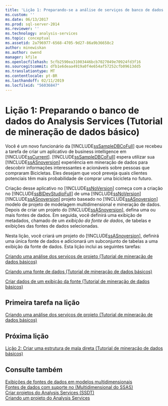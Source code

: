 ```yaml
---
title: 'Lição 1: Preparando-se a análise de serviços de banco de dados (Tutorial de mineração de dados básico) | Microsoft Docs'
ms.custom: ''
ms.date: 06/13/2017
ms.prod: sql-server-2014
ms.reviewer: ''
ms.technology: analysis-services
ms.topic: conceptual
ms.assetid: 2a796977-6568-4705-9d27-86a9b36658c2
author: minewiskan
ms.author: owend
manager: kfile
ms.openlocfilehash: 5cfb2590ea31003446bcb7027049e70924fd3f16
ms.sourcegitcommit: dfb1e6deaa4919a0f4e654af57252cfb09613dd5
ms.translationtype: MT
ms.contentlocale: pt-BR
ms.lasthandoff: 02/11/2019
ms.locfileid: "56036847"
---
```

# <a name="lesson-1-preparing-the-analysis-services-database-basic-data-mining-tutorial"></a>Lição 1: Preparando o banco de dados do Analysis Services (Tutorial de mineração de dados básico)
  Você é um novo funcionário da [!INCLUDE[ssSampleDBCoFull](../includes/sssampledbcofull-md.md)] que recebeu a tarefa de criar um aplicativo de business intelligence em [!INCLUDE[ssCurrent](../includes/sscurrent-md.md)]. [!INCLUDE[ssSampleDBCoFull](../includes/sssampledbcofull-md.md)] espera utilizar sua [!INCLUDE[ssASnoversion](../includes/ssasnoversion-md.md)] experiência em mineração de dados para descobrir informações interessantes e acionáveis sobre pessoas que compraram Bicicletas. Eles desejam que você preveja quais clientes potenciais têm mais probabilidade de comprar uma bicicleta no futuro.  
  
 Criação desse aplicativo no [!INCLUDE[ssNoVersion](../includes/ssnoversion-md.md)] começa com a criação no [!INCLUDE[ssBIDevStudioFull](../includes/ssbidevstudiofull-md.md)] de uma [!INCLUDE[ssNoVersion](../includes/ssnoversion-md.md)] [!INCLUDE[ssASnoversion](../includes/ssasnoversion-md.md)] projeto baseado no [!INCLUDE[ssASnoversion](../includes/ssasnoversion-md.md)] modelo de projeto de modelagem multidimensional e mineração de dados. Depois de criar um projeto do [!INCLUDE[ssASnoversion](../includes/ssasnoversion-md.md)], defina uma ou mais fontes de dados. Em seguida, você definirá uma exibição de metadados, chamado de um *exibição da fonte de dados*, de tabelas e exibições das fontes de dados selecionadas.  
  
 Nesta lição, você criará um projeto do [!INCLUDE[ssASnoversion](../includes/ssasnoversion-md.md)], definirá uma única fonte de dados e adicionará um subconjunto de tabelas a uma exibição da fonte de dados. Esta lição inclui as seguintes tarefas:  
  
 [Criando uma análise dos serviços de projeto &#40;Tutorial de mineração de dados básicos&#41;](../../2014/tutorials/creating-an-analysis-services-project-basic-data-mining-tutorial.md)  
  
 [Criando uma fonte de dados &#40;Tutorial de mineração de dados básicos&#41;](../../2014/tutorials/creating-a-data-source-basic-data-mining-tutorial.md)  
  
 [Criar dados de um exibição da fonte &#40;Tutorial de mineração de dados básicos&#41;](../../2014/tutorials/creating-a-data-source-view-basic-data-mining-tutorial.md)  
  
## <a name="first-task-in-lesson"></a>Primeira tarefa na lição  
 [Criando uma análise dos serviços de projeto &#40;Tutorial de mineração de dados básicos&#41;](../../2014/tutorials/creating-an-analysis-services-project-basic-data-mining-tutorial.md)  
  
## <a name="next-lesson"></a>Próxima lição  
 [Lição 2: Criar uma estrutura de mala direta &#40;Tutorial de mineração de dados básicos&#41;](../../2014/tutorials/lesson-2-building-a-targeted-mailing-structure-basic-data-mining-tutorial.md)  
  
## <a name="see-also"></a>Consulte também  
 [Exibições de fontes de dados em modelos multidimensionais](../analysis-services/multidimensional-models/data-source-views-in-multidimensional-models.md)   
 [Fontes de dados com suporte no &#40;Multidimensional do SSAS&#41;](../analysis-services/multidimensional-models/supported-data-sources-ssas-multidimensional.md)   
 [Criar projetos do Analysis Services &#40;SSDT&#41;](../analysis-services/multidimensional-models/build-analysis-services-projects-ssdt.md)   
 [Criando um projeto do Analysis Services](../analysis-services/lesson-1-1-creating-an-analysis-services-project.md)  
  
  
